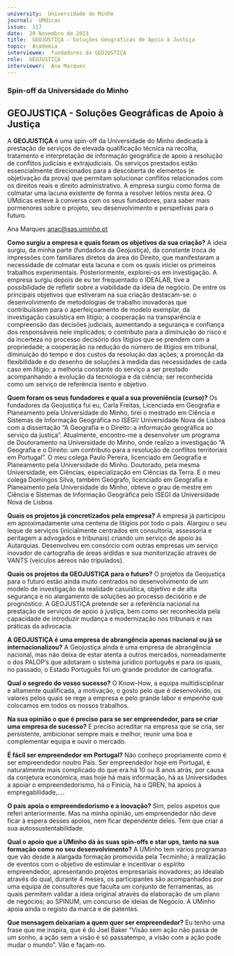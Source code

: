 ```yaml
---
university:  Universidade do Minho
journal:  UMdicas
issue:  117
date:  29 Novembro de 2013
title:  GEOJUSTIÇA - Soluções Geográficas de Apoio à Justiça
topic:  Academia
interviewee:  fundadores da GEOJUSTIÇA 
role:  GEOJUSTIÇA
interviewer:  Ana Marques
---
```

 

 ### Spin-off da Universidade do Minho 

 ## GEOJUSTIÇA - Soluções Geográficas de Apoio à Justiça 

 A **GEOJUSTIÇA** é uma spin-off da Universidade do Minho dedicada à prestação de serviços de elevada qualificação técnica na recolha, tratamento e interpretação de informação geográfica de apoio à resolução de conflitos judiciais e extrajudiciais. Os serviços prestados estão essencialmente direcionados para a descoberta de elementos (e objetivação da prova) que permitam solucionar conflitos relacionados com os direitos reais e direito administrativo. A empresa surgiu como forma de colmatar uma lacuna existente de forma a resolver letíios nesta área.
 O UMdicas esteve à conversa com os seus fundadores, para saber mais pormenores sobre o projeto, seu desenvolvimento e perspetivas para o futuro.

 Ana Marques 
 anac@sas.uminho.pt 

 **Como surgiu a empresa e quais foram os objetivos da sua criação?**
 A ideia surgiu, da minha parte (fundadora da Geojustiça), da constante troca de impressões com familiares diretos da área do Direito, que manifestaram a necessidade de colmatar esta lacuna e com os quais iniciei os primeiros trabalhos experimentais. Posteriormente, explorei-os em investigação.
 A empresa surgiu depois de eu ter frequentado o IDEALAB, tive a possibilidade de refletir sobre a viabilidade da ideia de negócio.
 De entre os principais objetivos que estiveram na sua criação destacam-se: o desenvolvimento de metodologias de trabalho inovadoras que contribuíssem para o aperfeiçoamento de modelo exemplar, da investigação casuística em litígio; a cooperação na transparência e compreensão das decisões judiciais, aumentando a segurança e confiança dos responsáveis nele implicados; o contributo para a diminuição do risco e da incerteza no processo decisório dos litígios que se prendem com a propriedade; a cooperação na redução do número de litígios em tribunal, diminuição do tempo e dos custos da resolução das ações; a promoção da flexibilidade e do desenho de soluções à medida das necessidades de cada caso em litígio; a melhoria constante do serviço a ser prestado acompanhando a evolução da tecnologia e da ciência; ser reconhecida como um serviço de referência isento e objetivo.

 **Quem foram os seus fundadores e qual a sua proveniência (curso)?**
 Os fundadores da Geojustiça fui eu, Carla Freitas, Licenciada em Geografia e Planeamento pela Universidade do Minho, tirei o mestrado em Ciência e Sistemas de Informação Geográfica no ISEGI/ Universidade Nova de Lisboa com a dissertação “A Geografia e o Direito: a informação geográfica ao serviço da justiça”. Atualmente, encontro-me a desenvolver um programa de Doutoramento na Universidade do Minho, onde realizo a investigação “A Geografia e o Direito: um contributo para a resolução de conflitos territoriais em Portugal”.
 O meu colega Paulo Pereira, licenciado em Geografia e Planeamento pela Universidade do Minho. Doutorado, pela mesma Universidade, em Ciências, especialização em Ciências da Terra. E o meu colega Domingos Silva, também Geógrafo, licenciado em Geografia e Planeamento pela Universidade do Minho, obteve o grau de mestre em Ciência e Sistemas de Informação Geográfica pelo ISEGI da Universidade Nova de Lisboa.

 **Quais os projetos já concretizados pela empresa?**
 A empresa já participou em aproximadamente uma centena de litígios por todo o país. Alargou o seu leque de serviços (inicialmente centrados em consultoria, assessoria e peritagem a advogados e tribunais) criando um serviço de apoio às Autarquias.
  Desenvolveu em consórcio com outras empresas um serviço inovador de cartografia de áreas ardidas e sua monitorização através de VANTS (veículos aéreos não tripulados).

 **Quais os projetos da GEOJUSTIÇA para o futuro?**
 O projetos da Geojustiça para o futuro estão ainda muito centrados no desenvolvimento de um modelo de investigação da realidade casuística, objetivo e de alta segurança e no alargamento de soluções ao processo decisório e de prognóstico. A GEOJUSTIÇA pretende ser a referência nacional na prestação de serviços de apoio à justiça, bem como ser reconhecida pela capacidade de introduzir mudança e modernização nos tribunais e nas práticas da advocacia.

 **A GEOJUSTIÇA é uma empresa de abrangência apenas nacional ou já se internacionalizou?**
 A Geojustiça ainda é uma empresa de abrangência nacional, mas não deixa de estar atenta a outros mercados, nomeadamente o dos PALOP’s que adotaram o sistema jurídico português e para os quais, no passado, o Estado Português foi um grande produtor de cartografia.

 **Qual o segredo do vosso sucesso?**
 O Know-How, a equipa multidisciplinar e altamente qualificada, a motivação, o gosto pelo que é desenvolvido, os valores pelos quais se rege a empresa e pelo grande labor e empenho que colocamos em todos os nossos trabalhos.

 **Na sua opinião o que é preciso para se ser empreendedor, para se criar uma empresa de sucesso?**
 É preciso acreditar na empresa que se cria, ser persistente, ambicionar sempre mais e melhor, reunir uma boa e complementar equipa e ouvir o mercado.

 **É fácil ser empreendedor em Portugal?**
 Não conheço propriamente como é ser empreendedor noutro País. Ser empreendedor hoje em Portugal, é naturalmente mais complicado do que era há 10 ou 8 anos atrás, por causa da conjetura económica, mas hoje há mais informação, há as Universidades a apoiar o empreendedorismo, há o Finicia, há o QREN, há apoios à empregabilidade,….

 **O país apoia o empreendedorismo e a inovação?**
 Sim, pelos aspetos que referi anteriormente. Mas na minha opinião, um empreendedor não deve ficar à espera desses apoios, nem ficar dependente deles. Tem que criar a sua autossustentabilidade.

 **Qual o apoio que a UMinho dá às suas spin-offs e star ups, tanto na sua formação como no seu desenvolvimento?**
 A UMinho tem vários programas que vão desde a alargada formação promovida pela Tecminho; à realização de eventos com o objetivo de estimular e incentivar o espírito empreendedor, apresentando projetos empresariais inovadores; ao Idealab através do qual, durante 4 meses, os participantes são acompanhados por uma equipa de consultores que faculta um conjunto de ferramentas, as quais permitem validar a ideia original através da elaboração de um plano de negócios; ao SPINUM, um concurso de ideias de Negócio. A UMinho apoia ainda o registo da marca e de patentes.
 
 **Que mensagem deixariam a quem quer ser empreendedor?**
 Eu tenho uma frase que me inspira, que é do Joel Baker “Visão sem ação não passa de um sonho, a ação sem a visão é só passatempo, a visão com a ação pode mudar o mundo”. Vão e façam-no.

